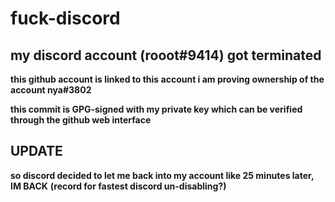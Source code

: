 # fuck-discord
## my discord account (rooot#9414) got terminated  

**this github account is linked to this account i am proving ownership of the account nya#3802**

**this commit is GPG-signed with my private key which can be verified through the github web interface**

## **UPDATE**
**so discord decided to let me back into my account like 25 minutes later, IM BACK**
**(record for fastest discord un-disabling?)**
